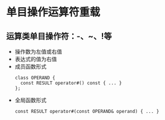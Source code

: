 # 单目操作运算符重载
## 运算类单目操作符：-、~、!等
* 操作数为左值或右值
* 表达式的值为右值
* 成员函数形式
  ```
  class OPERAND {
  	const RESULT operator#() const { ... }
  };
  ```
* 全局函数形式
  ```
  const RESULT operator#(const OPERAND& operand) { ... }
  ```





